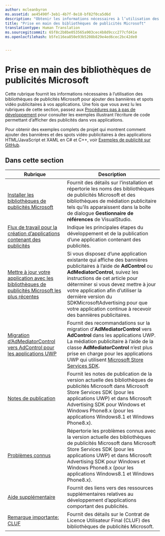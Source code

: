 ```yaml
---
author: mcleanbyron
ms.assetid: ae45490f-3eb1-4b7f-8e18-bf82f0ca5d6d
description: "Obtenir les informations nécessaires à l’utilisation des bibliothèques de publicités Microsoft pour ajouter des bannières et spots vidéo publicitaires à vos applications."
title: "Prise en main des bibliothèques de publicités Microsoft"
translationtype: Human Translation
ms.sourcegitcommit: 65f8c2b8be053565a903cec4b8d9ccc277cfd41e
ms.openlocfilehash: b5fe116ea850e93b5208b829e4ed6cec2bc42de0


---
```


# Prise en main des bibliothèques de publicités Microsoft




Cette rubrique fournit les informations nécessaires à l’utilisation des bibliothèques de publicités Microsoft pour ajouter des bannières et spots vidéo publicitaires à vos applications. Une fois que vous avez lu les rubriques de cette section, passez aux [Procédures pas à pas de développement](developer-walkthroughs.md) pour consulter les exemples illustrant l’écriture de code permettant d’afficher des publicités dans vos applications.

Pour obtenir des exemples complets de projet qui montrent comment ajouter des bannières et des spots vidéo publicitaires à des applications HTML/JavaScript et XAML en C# et C++, voir [Exemples de publicité sur GitHub](http://aka.ms/githubads).

 

## Dans cette section

| Rubrique                                                                                                       | Description                 |
|-------------------------------------------------------------------------------------------------------------|-----------------------------|
| [Installer les bibliothèques de publicités Microsoft](install-the-microsoft-advertising-libraries.md) |  Fournit des détails sur l’installation et répertorie les noms des bibliothèques de publicités Microsoft et des bibliothèques de médiation publicitaire tels qu’ils apparaissent dans la boîte de dialogue **Gestionnaire de références** de VisualStudio.  |
| [Flux de travail pour la création d’applications contenant des publicités](workflows-for-creating-apps-with-ads.md)     |  Indique les principales étapes du développement et de la publication d’une application contenant des publicités.   |
| [Mettre à jour votre application avec les bibliothèques de publicités Microsoft les plus récentes](update-your-app-to-the-latest-advertising-libraries.md)  | Si vous disposez d’une application existante qui affiche des bannières publicitaires à l’aide de **AdControl** ou **AdMediatorControl**, suivez les instructions de cet article pour déterminer si vous devez mettre à jour votre application afin d’utiliser la dernière version du SDKMicrosoftAdvertising pour que votre application continue à recevoir des bannières publicitaires.  |
| [Migration d’AdMediatorControl vers AdControl pour les applications UWP](migrate-from-admediatorcontrol-to-adcontrol.md)  | Fournit des recommandations sur la migration d’**AdMediatorControl** vers **AdControl** dans les applications UWP. La médiation publicitaire à l’aide de la classe **AdMediatorControl** n’est plus prise en charge pour les applications UWP qui utilisent [Microsoft Store Services SDK](http://aka.ms/store-em-sdk).   |
| [Notes de publication](release-notes-for-the-advertising-libraries.md)         |  Fournit les notes de publication de la version actuelle des bibliothèques de publicités Microsoft dans Microsoft Store Services SDK (pour les applications UWP) et dans Microsoft Advertising SDK pour Windows et Windows Phone8.x (pour les applications Windows8.1 et Windows Phone8.x).   |
| [Problèmes connus](known-issues-for-the-advertising-libraries.md)      |  Répertorie les problèmes connus avec la version actuelle des bibliothèques de publicités Microsoft dans Microsoft Store Services SDK (pour les applications UWP) et dans Microsoft Advertising SDK pour Windows et Windows Phone8.x (pour les applications Windows8.1 et Windows Phone8.x).   |
| [Aide supplémentaire](additional-help.md)                                    |   Fournit des liens vers des ressources supplémentaires relatives au développement d’applications comportant des publicités.  |
| [Remarque importante: CLUF](important-notice-eula.md)                                    |   Fournit des détails sur le Contrat de Licence Utilisateur Final (CLUF) des bibliothèques de publicités Microsoft.   |


 

 



<!--HONumber=Nov16_HO1-->


